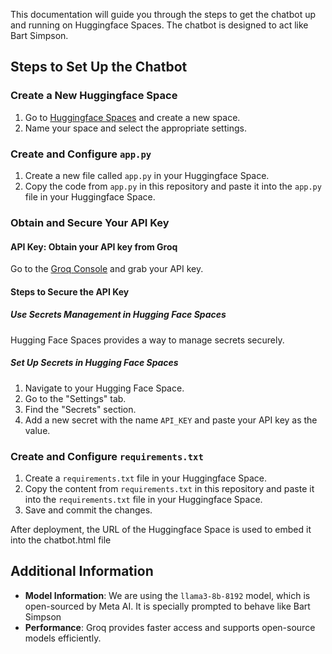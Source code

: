 This documentation will guide you through the steps to get the chatbot up and running on Huggingface Spaces. The chatbot is designed to act like Bart Simpson.

## Steps to Set Up the Chatbot

### Create a New Huggingface Space

1. Go to [Huggingface Spaces](https://huggingface.co/spaces) and create a new space.
2. Name your space and select the appropriate settings.

### Create and Configure `app.py`

1. Create a new file called `app.py` in your Huggingface Space.
2. Copy the code from `app.py` in this repository and paste it into the `app.py` file in your Huggingface Space.

### Obtain and Secure Your API Key

#### API Key: Obtain your API key from Groq

Go to the [Groq Console](https://console.groq.com/keys) and grab your API key.

#### Steps to Secure the API Key

##### Use Secrets Management in Hugging Face Spaces

Hugging Face Spaces provides a way to manage secrets securely. 

##### Set Up Secrets in Hugging Face Spaces

1. Navigate to your Hugging Face Space.
2. Go to the "Settings" tab.
3. Find the "Secrets" section.
4. Add a new secret with the name `API_KEY` and paste your API key as the value.

### Create and Configure `requirements.txt`

1. Create a `requirements.txt` file in your Huggingface Space.
2. Copy the content from `requirements.txt` in this repository and paste it into the `requirements.txt` file in your Huggingface Space.
3. Save and commit the changes.


After deployment, the URL of the Huggingface Space is used to embed it into the chatbot.html file

## Additional Information

- **Model Information**: We are using the `llama3-8b-8192` model, which is open-sourced by Meta AI. It is specially prompted to behave like Bart Simpson
- **Performance**: Groq provides faster access and supports open-source models efficiently.




